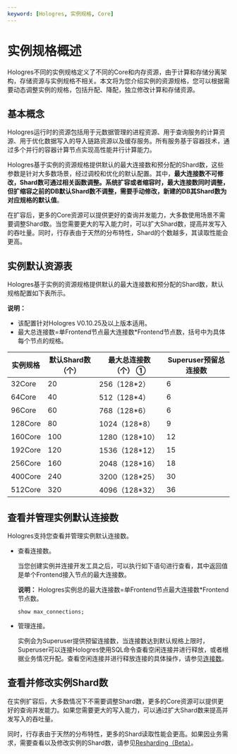 ```yaml
---
keyword: [Hologres, 实例规格, Core]
---
```


# 实例规格概述

Hologres不同的实例规格定义了不同的Core和内存资源，由于计算和存储分离架构，存储资源与实例规格不相关。本文将为您介绍实例的资源规格，您可以根据需要动态调整实例的规格，包括升配、降配，独立修改计算和存储资源。

## 基本概念

Hologres运行时的资源包括用于元数据管理的进程资源、用于查询服务的计算资源、用于优化数据写入的导入链路资源以及缓存服务。所有服务基于容器技术，通过多个并行的容器计算节点实现高性能并行计算能力。

Hologres基于实例的资源规格提供默认的最大连接数和预分配的Shard数，这些参数是针对大多数场景，经过调校和优化的默认配置。其中，**最大连接数不可修改，Shard数可通过相关函数调整。系统扩容或者缩容时，最大连接数同时调整，但扩缩容之前的DB默认Shard数不调整，需要手动修改，新建的DB其Shard数为对应规格的默认值**。

在扩容后，更多的Core资源可以提供更好的查询并发能力，大多数使用场景不需要调整Shard数。当您需要更大的写入能力时，可以扩大Shard数，提高并发写入的吞吐量。同时，行存表由于天然的分布特性，Shard的个数越多，其读取性能会更高。

## 实例默认资源表

Hologres基于实例的资源规格提供默认的最大连接数和预分配的Shard数，默认规格配置如下表所示。

**说明：**

-   该配置针对Hologres V0.10.25及以上版本适用。
-   最大总连接数=单Frontend节点最大连接数\*Frontend节点数，括号中为具体每个节点的规格。

|实例规格|默认Shard数（个）|最大总连接数（个） ①|Superuser预留总连接数|
|----|-----------|-----------|---------------|
|32Core|20|256（128\*2）|6|
|64Core|40|512（128\*4）|6|
|96Core|60|768（128\*6）|6|
|128Core|80|1024（128\*8）|9|
|160Core|100|1280（128\*10）|12|
|192Core|120|1536（128\*12）|15|
|256Core|160|2048（128\*16）|18|
|400Core|240|3200（128\*25）|30|
|512Core|320|4096（128\*32）|36|

## 查看并管理实例默认连接数

Hologres支持您查看并管理实例默认连接数。

-   查看连接数。

    当您创建实例并连接开发工具之后，可以执行如下语句进行查看，其中返回值是单个Frontend接入节点的最大连接数。

    **说明：** Hologres实例总的最大连接数=单Frontend节点最大连接数\*Frontend节点数。

    ```
    show max_connections;
    ```

-   管理连接。

    实例会为Superuser提供预留连接数，当连接数达到默认规格上限时，Superuser可以连接Hologres使用SQL命令查看空闲连接并进行释放，或者根据业务情况升配。查看空闲连接并进行释放连接的具体操作，请参见[连接数](/intl.zh-CN/监控与告警/Hologres管控台的监控指标.md)。


## 查看并修改实例Shard数

在实例扩容后，大多数情况下不需要调整Shard数，更多的Core资源可以提供更好的查询并发能力。如果您需要更大的写入能力，可以通过扩大Shard数来提高并发写入的吞吐量。

同时，行存表由于天然的分布特性，更多的Shard读取性能会更高。如果因业务需求，需要查看以及修改实例的Shard数，请参见[Resharding（Beta）](/intl.zh-CN/SQL参考/高级命令/Resharding（Beta）.md)。

